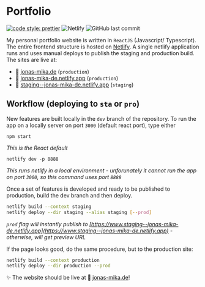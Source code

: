 # Portfolio

[![code style: prettier](https://img.shields.io/badge/code_style-prettier-ff69b4.svg?style=flat-square)](https://github.com/prettier/prettier)
![Netlify](https://img.shields.io/netlify/0ed46b89-c12e-4434-a1d0-4e0d437af36f?style=flat-square)
![GitHub last commit](https://img.shields.io/github/last-commit/jonas-mika/portfolio?style=flat-square)

My personal portfolio website is written in `ReactJS` (Javascript/ Typescript).
The entire frontend structure is hosted on [Netlify](https://www.netlify.com/). A single netlify application runs
and uses manual deploys to publish the staging and production build. The sites are live at:

- :link: [jonas-mika.de](https://www.jonas-mika.de) (`production`)
- :link: [jonas-mika-de.netlify.app](https://jonas-mika-de.netlify.app/) (`production`)
- :link: [staging--jonas-mika-de.netlify.app](https://staging--jonas-mika-de.netlify.app/) (`staging`)

## Workflow (deploying to `sta` or `pro`)

New features are built locally in the `dev` branch of the repository.
To run the app on a locally server on port `3000` (default react port), type either

```
npm start
```

_This is the React default_

```
netlify dev -p 8888
```

_This runs netlify in a local environment - unforunately it cannot run the app on port `3000`, so this command uses port `8888`_

Once a set of features is developed and ready to be published to production, build the dev branch and then deploy.

```bash
netlify build --context staging
netlify deploy --dir staging --alias staging [--prod]
```

_`prod` flag will instantly publish to [https://www.staging--jonas-mika-de.netlify.app](https://www.staging--jonas-mika-de.netlify.app) - otherwise, will get preview URL_

If the page looks good, do the same procedure, but to the production site:

```bash
netlify build --context production
netlify deploy --dir production --prod
```

:sparkles: The website should be live at :link: [jonas-mika.de](https:/www.jonas-mika.de)!
